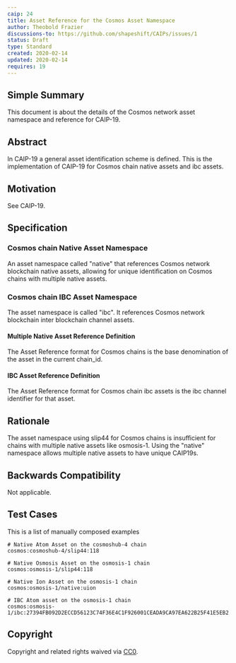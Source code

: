 ```yaml
---
caip: 24
title: Asset Reference for the Cosmos Asset Namespace
author: Theobold Frazier
discussions-to: https://github.com/shapeshift/CAIPs/issues/1
status: Draft
type: Standard
created: 2020-02-14
updated: 2020-02-14
requires: 19
---
```


## Simple Summary

This document is about the details of the Cosmos network asset namespace and reference for CAIP-19.

## Abstract

In CAIP-19 a general asset identification scheme is defined. This is the
implementation of CAIP-19 for Cosmos chain native assets and ibc assets.

## Motivation

See CAIP-19.

## Specification

### Cosmos chain Native Asset Namespace

An asset namespace called "native" that references Cosmos network blockchain native assets, allowing for unique identification on Cosmos chains with multiple native assets.

### Cosmos chain IBC Asset Namespace

The asset namespace is called "ibc". It references Cosmos network blockchain inter blockchain channel assets.

#### Multiple Native Asset Reference Definition

The Asset Reference format for Cosmos chains is the base denomination of the asset in the current chain_id.

#### IBC Asset Reference Definition

The Asset Reference format for Cosmos chain ibc assets is the ibc channel identifier for that asset.

## Rationale

The asset namespace using slip44 for Cosmos chains is insufficient for chains with multiple native assets like osmosis-1. Using the "native" namespace allows multiple native assets to have unique CAIP19s.

## Backwards Compatibility

Not applicable.

## Test Cases

This is a list of manually composed examples

```
# Native Atom Asset on the cosmoshub-4 chain
cosmos:cosmoshub-4/slip44:118

# Native Osmosis Asset on the osmosis-1 chain
cosmos:osmosis-1/slip44:118

# Native Ion Asset on the osmosis-1 chain
cosmos:osmosis-1/native:uion

# IBC Atom asset on the osmosis-1 chain
cosmos:osmosis-1/ibc:27394FB092D2ECCD56123C74F36E4C1F926001CEADA9CA97EA622B25F41E5EB2
```

## Copyright

Copyright and related rights waived via [CC0](https://creativecommons.org/publicdomain/zero/1.0/).
